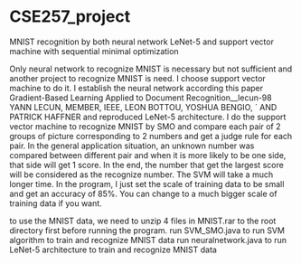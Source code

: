 # CSE257_project
MNIST recognition by both neural network LeNet-5 and support vector machine with sequential minimal optimization

Only neural network to recognize MNIST is necessary but not sufficient and another project to recognize MNIST is need.
I choose support vector machine to do it.
I establish the neural network according this paper Gradient-Based Learning Applied to Document Recognition__lecun-98 YANN LECUN, MEMBER, IEEE, LEON BOTTOU, YOSHUA BENGIO, ´ AND PATRICK HAFFNER and reproduced LeNet-5 architecture.
I do the support vector machine to recognize MNIST by SMO and compare each pair of 2 groups of picture corresponding to 2 numbers and get a judge rule for each pair. In the general application situation, an unknown number was compared between different pair and when it is more likely to be one side, that side will get 1 score. In the end, the number that get the largest score will be considered as the recognize number.
The SVM will take a much longer time. In the program, I just set the scale of training data to be small and get an accuracy of 85%. You can change to a much bigger scale of training data if you want.

to use the MNIST data, we need to unzip 4 files in MNIST.rar to the root directory first before running the program.
run SVM_SMO.java to run SVM algorithm to train and recognize MNIST data
run neuralnetwork.java to run LeNet-5 architecture to train and recognize MNIST data
